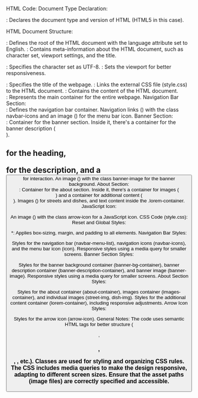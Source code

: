 HTML Code:
Document Type Declaration:

<!DOCTYPE html>: Declares the document type and version of HTML (HTML5 in this case).
HTML Document Structure:

<html lang="en">: Defines the root of the HTML document with the language attribute set to English.

<head>: Contains meta-information about the HTML document, such as character set, viewport settings, and the title.

<meta charset="UTF-8">: Specifies the character set as UTF-8.
<meta name="viewport" content="width=device-width, initial-scale=1.0">: Sets the viewport for better responsiveness.
<title>Simplotel Assignment</title>: Specifies the title of the webpage.
<link rel="stylesheet" href="style.css" />: Links the external CSS file (style.css) to the HTML document.
<body>: Contains the content of the HTML document.

<div class="bg-container">: Represents the main container for the entire webpage.
Navigation Bar Section:

<nav class="navbar-menu-list">: Defines the navigation bar container.
Navigation links (<a>) with the class navbar-icons and an image (<img>) for the menu bar icon.
Banner Section:

<div class="banner-bg-container">: Container for the banner section.
Inside it, there's a container for the banner description (<div class="banner-description-container">).
<h1> for the heading, <p> for the description, and a <button> for interaction.
An image (<img>) with the class banner-image for the banner background.
About Section:

<div class="about-container">: Container for the about section.
Inside it, there's a container for images (<div class="images-container">) and a container for additional content (<div class="lorem-container">).
Images (<img>) for streets and dishes, and text content inside the .lorem-container.
JavaScript Icon:

An image (<img>) with the class arrow-icon for a JavaScript icon.
CSS Code (style.css):
Reset and Global Styles:

*: Applies box-sizing, margin, and padding to all elements.
Navigation Bar Styles:

Styles for the navigation bar (navbar-menu-list), navigation icons (navbar-icons), and the menu bar icon (icon).
Responsive styles using a media query for smaller screens.
Banner Section Styles:

Styles for the banner background container (banner-bg-container), banner description container (banner-description-container), and banner image (banner-image).
Responsive styles using a media query for smaller screens.
About Section Styles:

Styles for the about container (about-container), images container (images-container), and individual images (street-img, dish-img).
Styles for the additional content container (lorem-container), including responsive adjustments.
Arrow Icon Styles:

Styles for the arrow icon (arrow-icon).
General Notes:
The code uses semantic HTML tags for better structure (<nav>, <h1>, <p>, <img>, etc.).
Classes are used for styling and organizing CSS rules.
The CSS includes media queries to make the design responsive, adapting to different screen sizes.
Ensure that the asset paths (image files) are correctly specified and accessible.
